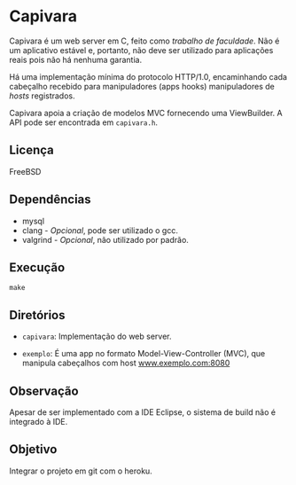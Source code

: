 Capivara
========

Capivara é um web server em C, feito como *trabalho de faculdade*.  Não é 
um aplicativo estável e, portanto, não deve ser utilizado para aplicações 
reais pois não há nenhuma garantia.

Há uma implementação mínima do protocolo HTTP/1.0, encaminhando cada
cabeçalho recebido para 
manipuladores (apps hooks) manipuladores de *hosts* registrados.

Capivara apoia a criação de modelos MVC fornecendo uma ViewBuilder.
A API pode ser encontrada em `capivara.h`.

Licença
-------

FreeBSD

Dependências
------------

 * mysql
 * clang - *Opcional*, pode ser utilizado o gcc.
 * valgrind - *Opcional*, não utilizado por padrão.

Execução
--------

```
make
```


Diretórios
----------

 * `capivara`: Implementação do web server.

 * `exemplo`: É uma app no formato Model-View-Controller (MVC), que
 manipula cabeçalhos com host www.exemplo.com:8080


Observação
----------

Apesar de ser implementado com a IDE Eclipse, o sistema de build não é
integrado à IDE.


Objetivo
--------

Integrar o projeto em git com o heroku.

